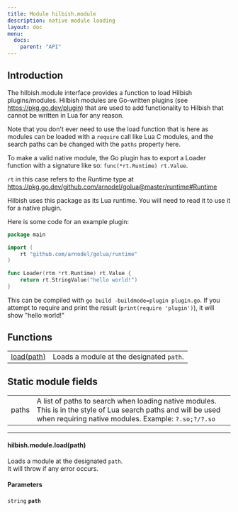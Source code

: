 ```yaml
---
title: Module hilbish.module
description: native module loading
layout: doc
menu:
  docs:
    parent: "API"
---
```


## Introduction

The hilbish.module interface provides a function to load
Hilbish plugins/modules. Hilbish modules are Go-written
plugins (see https://pkg.go.dev/plugin) that are used to add functionality
to Hilbish that cannot be written in Lua for any reason.

Note that you don't ever need to use the load function that is here as
modules can be loaded with a `require` call like Lua C modules, and the
search paths can be changed with the `paths` property here.

To make a valid native module, the Go plugin has to export a Loader function
with a signature like so: `func(*rt.Runtime) rt.Value`.

`rt` in this case refers to the Runtime type at
https://pkg.go.dev/github.com/arnodel/golua@master/runtime#Runtime

Hilbish uses this package as its Lua runtime. You will need to read
it to use it for a native plugin.

Here is some code for an example plugin:
```go
package main

import (
	rt "github.com/arnodel/golua/runtime"
)

func Loader(rtm *rt.Runtime) rt.Value {
	return rt.StringValue("hello world!")
}
```

This can be compiled with `go build -buildmode=plugin plugin.go`.
If you attempt to require and print the result (`print(require 'plugin')`), it will show "hello world!"

## Functions
|||
|----|----|
|<a href="#module.load">load(path)</a>|Loads a module at the designated `path`.|

## Static module fields
|||
|----|----|
|paths|A list of paths to search when loading native modules. This is in the style of Lua search paths and will be used when requiring native modules. Example: `?.so;?/?.so`|

<hr>
<div id='module.load'>
<h4 class='heading'>
hilbish.module.load(path)
<a href="#module.load" class='heading-link'>
	<i class="fas fa-paperclip"></i>
</a>
</h4>

Loads a module at the designated `path`.  
It will throw if any error occurs.  
#### Parameters
`string` **`path`**  


</div>

